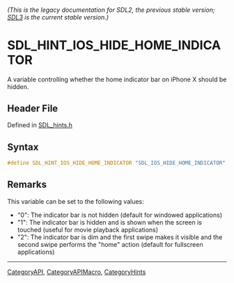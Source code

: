 ###### (This is the legacy documentation for SDL2, the previous stable version; [SDL3](https://wiki.libsdl.org/SDL3/) is the current stable version.)
# SDL_HINT_IOS_HIDE_HOME_INDICATOR

A variable controlling whether the home indicator bar on iPhone X should be hidden.

## Header File

Defined in [SDL_hints.h](https://github.com/libsdl-org/SDL/blob/SDL2/include/SDL_hints.h)

## Syntax

```c
#define SDL_HINT_IOS_HIDE_HOME_INDICATOR "SDL_IOS_HIDE_HOME_INDICATOR"
```

## Remarks

This variable can be set to the following values:

- "0": The indicator bar is not hidden (default for windowed applications)
- "1": The indicator bar is hidden and is shown when the screen is touched
  (useful for movie playback applications)
- "2": The indicator bar is dim and the first swipe makes it visible and
  the second swipe performs the "home" action (default for fullscreen
  applications)

----
[CategoryAPI](CategoryAPI), [CategoryAPIMacro](CategoryAPIMacro), [CategoryHints](CategoryHints)

